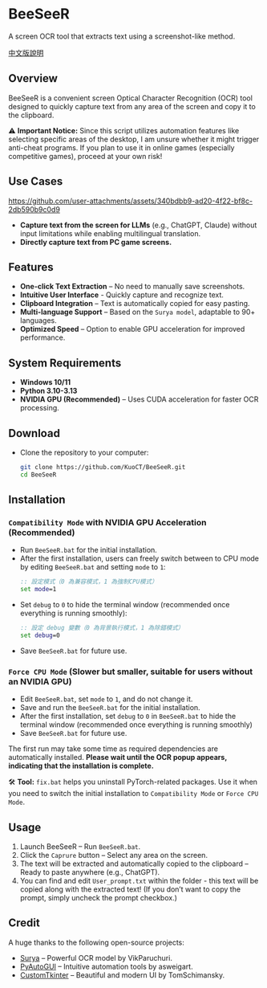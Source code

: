# BeeSeeR
A screen OCR tool that extracts text using a screenshot-like method.

[中文版說明](./README_zh.md)

## Overview
BeeSeeR is a convenient screen Optical Character Recognition (OCR) tool designed to quickly capture text from any area of the screen and copy it to the clipboard.

⚠ **Important Notice:** Since this script utilizes automation features like selecting specific areas of the desktop, I am unsure whether it might trigger anti-cheat programs. If you plan to use it in online games (especially competitive games), proceed at your own risk!

## Use Cases
https://github.com/user-attachments/assets/340bdbb9-ad20-4f22-bf8c-2db590b9c0d9

- **Capture text from the screen for LLMs** (e.g., ChatGPT, Claude) without input limitations while enabling multilingual translation.
- **Directly capture text from PC game screens.**

## Features
- **One-click Text Extraction** – No need to manually save screenshots. 
- **Intuitive User Interface** - Quickly capture and recognize text.
- **Clipboard Integration** – Text is automatically copied for easy pasting.
- **Multi-language Support** – Based on the `Surya model`, adaptable to 90+ languages.  
- **Optimized Speed** – Option to enable GPU acceleration for improved performance.

## System Requirements
- **Windows 10/11** 
- **Python 3.10-3.13**
- **NVIDIA GPU (Recommended)** – Uses CUDA acceleration for faster OCR processing.

## Download
- Clone the repository to your computer:
   ```bash
   git clone https://github.com/KuoCT/BeeSeeR.git
   cd BeeSeeR
   ```

## Installation
### `Compatibility Mode` with NVIDIA GPU Acceleration (Recommended)
- Run `BeeSeeR.bat` for the initial installation.
- After the first installation, users can freely switch between to CPU mode by editing `BeeSeeR.bat` and setting `mode` to `1`:
   ```bat
   :: 設定模式（0 為兼容模式，1 為強制CPU模式）
   set mode=1
   ```
- Set `debug` to `0` to hide the terminal window (recommended once everything is running smoothly):
   ```bat
   :: 設定 debug 變數（0 為背景執行模式，1 為除錯模式）
   set debug=0
   ```
- Save `BeeSeeR.bat` for future use.

### `Force CPU Mode` (Slower but smaller, suitable for users without an NVIDIA GPU)
- Edit `BeeSeeR.bat`, set `mode` to `1`, and do not change it.
- Save and run the `BeeSeeR.bat` for the initial installation.
- After the first installation, set `debug` to `0` in `BeeSeeR.bat` to hide the terminal window (recommended once everything is running smoothly)
- Save `BeeSeeR.bat` for future use.

The first run may take some time as required dependencies are automatically installed. **Please wait until the OCR popup appears, indicating that the installation is complete.**

🛠 **Tool:** `fix.bat` helps you uninstall PyTorch-related packages. Use it when you need to switch the initial installation to `Compatibility Mode` or `Force CPU Mode`.

## Usage
1. Launch BeeSeeR – Run `BeeSeeR.bat`.
2. Click the `Caprure` button – Select any area on the screen.
3. The text will be extracted and automatically copied to the clipboard – Ready to paste anywhere (e.g., ChatGPT).
4. You can find and edit `User_prompt.txt` within the folder - this text will be copied along with the extracted text! (If you don’t want to copy the prompt, simply uncheck the prompt checkbox.)

## Credit
A huge thanks to the following open-source projects:
- [Surya](https://github.com/VikParuchuri/surya) – Powerful OCR model by VikParuchuri.
- [PyAutoGUI](https://github.com/asweigart/pyautogui) – Intuitive automation tools by asweigart.
- [CustomTkinter](https://github.com/TomSchimansky/CustomTkinter) – Beautiful and modern UI by TomSchimansky.
